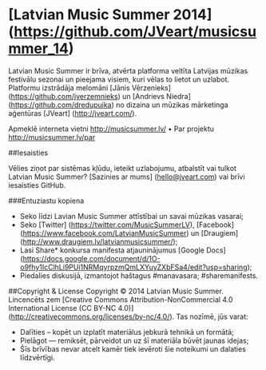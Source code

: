 # [Latvian Music Summer 2014] (https://github.com/JVeart/musicsummer_14)

Latvian Music Summer ir brīva, atvērta platforma veltīta Latvijas mūzikas festivālu sezonai un pieejama visiem, kuri vēlas to lietot un uzlabot. Platformu izstrādāja melomāni [Jānis Vērzenieks] (https://github.com/jverzemnieks) un [Andrievs Niedra] (https://github.com/dredupuika) no dizaina un mūzikas mārketinga aģentūras [JVeart] (http://jveart.com/).

Apmeklē interneta vietni http://musicsummer.lv/ • Par projektu http://musicsummer.lv/par

##Iesaisties

Vēlies ziņot par sistēmas kļūdu, ieteikt uzlabojumu, atbalstīt vai tulkot Latvian Music Summer? [Sazinies ar mums] (hello@jveart.com) vai brīvi iesaisties GitHub.

###Entuziastu kopiena
* Seko līdzi Lavian Music Summer attīstībai un savai mūzikas vasarai;
* Seko [Twitter] (https://twitter.com/MusicSummerLV), [Facebook] (https://www.facebook.com/LatvianMusicSummer) un [Draugiem] (http://www.draugiem.lv/latvianmusicsummer/);
* Lasi Share* konkursa manifesta atjauninājumus [Google Docs] (https://docs.google.com/document/d/1O-o9fhy1IcClhLi9PUi1NRMqyrpzmQmLXYuyZXbFSa4/edit?usp=sharing);
* Piedalies diskusijā, izmantojot haštagus #manavasara; #sharemanifests.

##Copyright & License
Copyright © 2014 Latvian Music Summer.
Lincencēts zem [Creative Commons Attribution-NonCommercial 4.0 International License (CC BY-NC 4.0)] (http://creativecommons.org/licenses/by-nc/4.0/). Tas nozīmē, jūs varat:
* Dalīties – kopēt un izplatīt materiālus jebkurā tehnikā un formātā;
* Pielāgot — remiksēt, pārveidot un uz šī materiāla būvēt jaunas idejas;
* Šīs brīvības nevar atcelt kamēr tiek ievēroti šie noteikumi un dalaties līdzvērtīgi.

